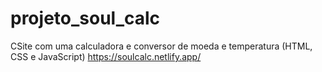 # projeto_soul_calc
CSite com uma calculadora e conversor de moeda e temperatura
(HTML, CSS e JavaScript)
https://soulcalc.netlify.app/
